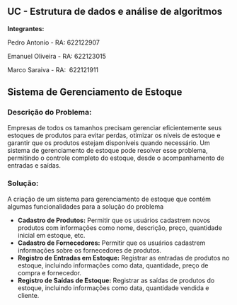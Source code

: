 ## UC - Estrutura de dados e análise de algoritmos

**Integrantes:**

Pedro Antonio - RA: 622122907

Emanuel Oliveira - RA: 622123015

Marco Saraiva - RA:  622121911

## **Sistema de Gerenciamento de Estoque**

### **Descrição do Problema:**

Empresas de todos os tamanhos precisam gerenciar eficientemente seus estoques de produtos para evitar perdas, otimizar os níveis de estoque e garantir que os produtos estejam disponíveis quando necessário. Um sistema de gerenciamento de estoque pode resolver esse problema, permitindo o controle completo do estoque, desde o acompanhamento de entradas e saídas.

### **Solução:**

A criação de um sistema para gerenciamento de estoque que contém algumas funcionalidades para a solução do problema

- **Cadastro de Produtos:** Permitir que os usuários cadastrem novos produtos com informações como nome, descrição, preço, quantidade inicial em estoque, etc.
- **Cadastro de Fornecedores:** Permitir que os usuários cadastrem informações sobre os fornecedores de produtos.
- **Registro de Entradas em Estoque:** Registrar as entradas de produtos no estoque, incluindo informações como data, quantidade, preço de compra e fornecedor.
- **Registro de Saídas de Estoque:** Registrar as saídas de produtos do estoque, incluindo informações como data, quantidade vendida e cliente.
